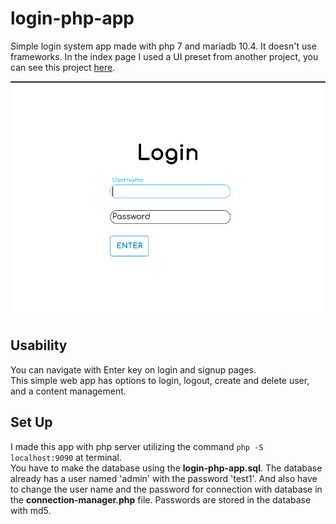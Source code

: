 # login-php-app
Simple login system app made with php 7 and mariadb 10.4. It doesn't use frameworks. In the index page I used a UI preset from another project, you can see this project [here](https://github.com/Firespindash/index-html-ui-preset).

![login-app](login-app(800x600).png)

## Usability
You can navigate with Enter key on login and signup pages. \
This simple web app has options to login, logout, create and delete user, and a content management.

## Set Up
I made this app with php server utilizing the command `php -S localhost:9090` at terminal. \
You have to make the database using the **login-php-app.sql**. The database already has a user named 'admin' with the password 'test1'. And also have to change the user name and the password for connection with database in the **connection-manager.php** file. Passwords are stored in the database with md5.
